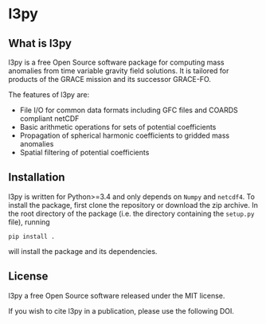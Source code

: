 
l3py
====

What is l3py
------------

l3py is a free Open Source software package for computing mass anomalies from
time variable gravity field solutions. It is tailored for products of the GRACE
mission and its successor GRACE-FO.

The features of l3py are:

 * File I/O for common data formats including GFC files and COARDS compliant netCDF
 * Basic arithmetic operations for sets of potential coefficients
 * Propagation of spherical harmonic coefficients to gridded mass anomalies
 * Spatial filtering of potential coefficients

Installation
------------

l3py is written for Python>=3.4 and only depends on `Numpy` and `netcdf4`. To install
the package, first clone the repository or download the zip archive. In the root directory
of the package (i.e. the directory containing the ``setup.py`` file), running

    pip install .

will install the package and its dependencies.

License
-------

l3py a free Open Source software released under the MIT license.

If you wish to cite l3py in a publication, please use the following DOI.
